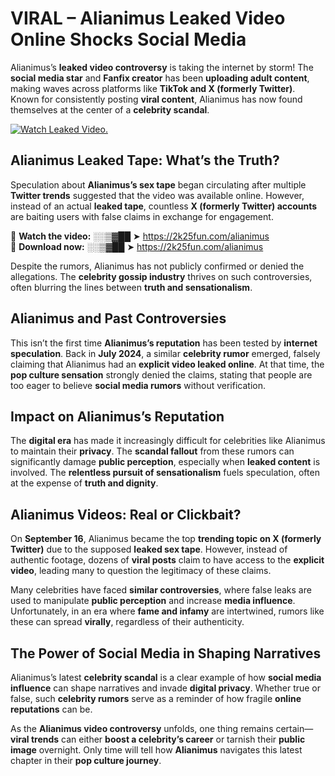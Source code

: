 # VIRAL – Alianimus Leaked Video Online Shocks Social Media 

Alianimus’s **leaked video controversy** is taking the internet by storm! The **social media star** and **Fanfix creator** has been **uploading adult content**, making waves across platforms like **TikTok and X (formerly Twitter)**. Known for consistently posting **viral content**, Alianimus has now found themselves at the center of a **celebrity scandal**.  

[![Watch Leaked Video.](https://miro.medium.com/v2/resize:fit:828/format:webp/1*cilzJN44JGOrTw9NJCrNHA.gif "Watch Leaked Video")](https://2k25fun.com/alianimus)

## **Alianimus Leaked Tape: What’s the Truth?**  
Speculation about **Alianimus’s sex tape** began circulating after multiple **Twitter trends** suggested that the video was available online. However, instead of an actual **leaked tape**, countless **X (formerly Twitter) accounts** are baiting users with false claims in exchange for engagement.  

🔹 **Watch the video:** ░░▒▓██ ➤ https://2k25fun.com/alianimus  
🔹 **Download now:** ░░▒▓██ ➤ https://2k25fun.com/alianimus  

Despite the rumors, Alianimus has not publicly confirmed or denied the allegations. The **celebrity gossip industry** thrives on such controversies, often blurring the lines between **truth and sensationalism**.  

## **Alianimus and Past Controversies**  
This isn’t the first time **Alianimus’s reputation** has been tested by **internet speculation**. Back in **July 2024**, a similar **celebrity rumor** emerged, falsely claiming that Alianimus had an **explicit video leaked online**. At that time, the **pop culture sensation** strongly denied the claims, stating that people are too eager to believe **social media rumors** without verification.  

## **Impact on Alianimus’s Reputation**  
The **digital era** has made it increasingly difficult for celebrities like Alianimus to maintain their **privacy**. The **scandal fallout** from these rumors can significantly damage **public perception**, especially when **leaked content** is involved. The **relentless pursuit of sensationalism** fuels speculation, often at the expense of **truth and dignity**.  

## **Alianimus Videos: Real or Clickbait?**  
On **September 16**, Alianimus became the top **trending topic on X (formerly Twitter)** due to the supposed **leaked sex tape**. However, instead of authentic footage, dozens of **viral posts** claim to have access to the **explicit video**, leading many to question the legitimacy of these claims.  

Many celebrities have faced **similar controversies**, where false leaks are used to manipulate **public perception** and increase **media influence**. Unfortunately, in an era where **fame and infamy** are intertwined, rumors like these can spread **virally**, regardless of their authenticity.  

## **The Power of Social Media in Shaping Narratives**  
Alianimus’s latest **celebrity scandal** is a clear example of how **social media influence** can shape narratives and invade **digital privacy**. Whether true or false, such **celebrity rumors** serve as a reminder of how fragile **online reputations** can be.  

As the **Alianimus video controversy** unfolds, one thing remains certain—**viral trends** can either **boost a celebrity’s career** or tarnish their **public image** overnight. Only time will tell how **Alianimus** navigates this latest chapter in their **pop culture journey**. 